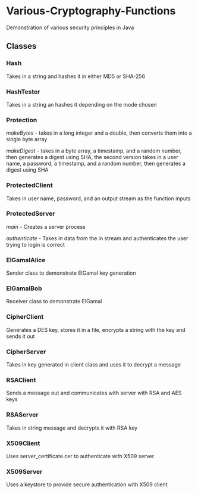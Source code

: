 # Various-Cryptography-Functions
Demonstration of various security principles in Java

## Classes

### Hash 
Takes in a string and hashes it in either MD5 or SHA-256

### HashTester
Takes in a string an hashes it depending on the mode chosen

### Protection
*makeBytes* - takes in a long integer and a double, then converts them into a single byte array

*makeDigest* - takes in a byte array, a timestamp, and a random number, then generates a digest using SHA, the second version  takes in a user name, a password, a timestamp, and  a random number, then generates a digest using SHA

### ProtectedClient
Takes in user name, password, and an output stream as the function inputs

### ProtectedServer
*main* - Creates a server process

*authenticate* - Takes in data from the in stream and authenticates the user trying to login is correct

### ElGamalAlice
Sender class to demonstrate ElGamal key generation

### ElGamalBob
Receiver class to demonstrate ElGamal

### CipherClient
Generates a DES key, stores it in a file, encrypts a string with the key and sends it out

### CipherServer
Takes in key generated in client class and uses it to decrypt a message

### RSAClient
Sends a message out and communicates with server with RSA and AES keys

### RSAServer
Takes in string message and decrypts it with RSA key

### X509Client
Uses server_certificate.cer to authenticate with X509 server

### X509Server
Uses a keystore to provide secure authentication with X509 client
